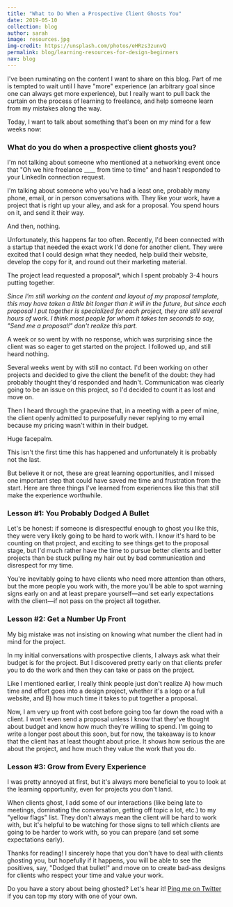 ```yaml
---
title: "What to Do When a Prospective Client Ghosts You"
date: 2019-05-10
collection: blog
author: sarah
image: resources.jpg
img-credit: https://unsplash.com/photos/eHRzs3zunvQ
permalink: blog/learning-resources-for-design-beginners
nav: blog
---
```


I've been ruminating on the content I want to share on this blog. Part of me is tempted to wait until I have "more" experience (an arbitrary goal since one can always get more experience), but I really want to pull back the curtain on the process of learning to freelance, and help someone learn from my mistakes along the way.

Today, I want to talk about something that's been on my mind for a few weeks now:

### What do you do when a prospective client ghosts you?

I'm not talking about someone who mentioned at a networking event once that "Oh we hire freelance ____ from time to time" and hasn't responded to your LinkedIn connection request.

I'm talking about someone who you've had a least one, probably many phone, email, or in person conversations with. They like your work, have a project that is right up your alley, and ask for a proposal. You spend hours on it, and send it their way.

And then, nothing.

Unfortunately, this happens far too often. Recently, I'd been connected with a startup that needed the exact work I'd done for another client. They were excited that I could design what they needed, help build their website, develop the copy for it, and round out their marketing material.

The project lead requested a proposal*, which I spent probably 3-4 hours putting together.

*Since I'm still working on the content and layout of my proposal template, this may have taken a little bit longer than it will in the future, but since each proposal I put together is specialized for each project, they are still several hours of work. I think most people for whom it takes ten seconds to say, "Send me a proposal!" don't realize this part.*

A week or so went by with no response, which was surprising since the client was so eager to get started on the project. I followed up, and still heard nothing.

Several weeks went by with still no contact. I'd been working on other projects and decided to give the client the benefit of the doubt: they had probably thought they'd responded and hadn't. Communication was clearly going to be an issue on this project, so I'd decided to count it as lost and move on.

Then I heard through the grapevine that, in a meeting with a peer of mine, the client openly admitted to purposefully never replying to my email because my pricing wasn't within in their budget.

Huge facepalm.

This isn't the first time this has happened and unfortunately it is probably not the last.

But believe it or not, these are great learning opportunities, and I missed one important step that could have saved me time and frustration from the start. Here are three things I've learned from experiences like this that still make the experience worthwhile.

### Lesson #1: You Probably Dodged A Bullet

Let's be honest: if someone is disrespectful enough to ghost you like this, they were very likely going to be hard to work with. I know it's hard to be counting on that project, and exciting to see things get to the proposal stage, but I'd much rather have the time to pursue better clients and better projects than be stuck pulling my hair out by bad communication and disrespect for my time.

You're inevitably going to have clients who need more attention than others, but the more people you work with, the more you'll be able to spot warning signs early on and at least prepare yourself—and set early expectations with the client—if not pass on the project all together.

### Lesson #2: Get a Number Up Front

My big mistake was not insisting on knowing what number the client had in mind for the project.

In my initial conversations with prospective clients, I always ask what their budget is for the project. But I discovered pretty early on that clients prefer you to do the work and then they can take or pass on the project.

Like I mentioned earlier, I really think people just don't realize A) how much time and effort goes into a design project, whether it's a logo or a full website, and B) how much time it takes to put together a proposal.

Now, I am very up front with cost before going too far down the road with a client. I won't even send a proposal unless I know that they've thought about budget and know how much they're willing to spend. I'm going to write a longer post about this soon, but for now, the takeaway is to know that the client has at least thought about price. It shows how serious the are about the project, and how much they value the work that you do.

### Lesson #3: Grow from Every Experience

I was pretty annoyed at first, but it's always more beneficial to you to look at the learning opportunity, even for projects you don't land.

When clients ghost, I add some of our interactions (like being late to meetings, dominating the conversation, getting off topic a lot, etc.) to my "yellow flags" list. They don't always mean the client will be hard to work with, but it's helpful to be watching for those signs to tell which clients are going to be harder to work with, so you can prepare (and set some expectations early).

Thanks for reading! I sincerely hope that you don't have to deal with clients ghosting you, but hopefully if it happens, you will be able to see the positives, say, "Dodged that bullet!" and move on to create bad-ass designs for clients who respect your time and value your work.

Do you have a story about being ghosted? Let's hear it! <a href="https://twitter.com/sarah_june12" target="____blank">Ping me on Twitter</a> if you can top my story with one of your own.
